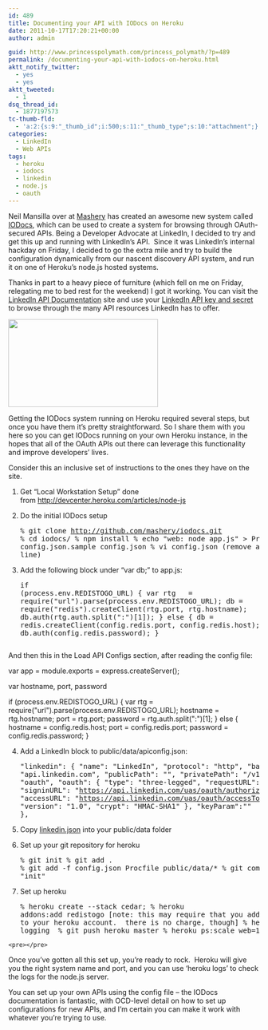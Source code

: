 ```yaml
---
id: 489
title: Documenting your API with IODocs on Heroku
date: 2011-10-17T17:20:21+00:00
author: admin

guid: http://www.princesspolymath.com/princess_polymath/?p=489
permalink: /documenting-your-api-with-iodocs-on-heroku.html
aktt_notify_twitter:
  - yes
  - yes
aktt_tweeted:
  - 1
dsq_thread_id:
  - 1877197573
tc-thumb-fld:
  - 'a:2:{s:9:"_thumb_id";i:500;s:11:"_thumb_type";s:10:"attachment";}'
categories:
  - LinkedIn
  - Web APIs
tags:
  - heroku
  - iodocs
  - linkedin
  - node.js
  - oauth
---
```

Neil Mansilla over at [Mashery](http://www.mashery.com) has created an awesome new system called [IODocs](https://github.com/mashery/iodocs), which can be used to create a system for browsing through OAuth-secured APIs. Being a Developer Advocate at LinkedIn, I decided to try and get this up and running with LinkedIn&#8217;s API.  Since it was LinkedIn&#8217;s internal hackday on Friday, I decided to go the extra mile and try to build the configuration dynamically from our nascent discovery API system, and run it on one of Heroku&#8217;s node.js hosted systems.

Thanks in part to a heavy piece of furniture (which fell on me on Friday, relegating me to bed rest for the weekend) I got it working. You can visit the [LinkedIn API Documentation](http://electric-meadow-1119.herokuapp.com/linkedin) site and use your [LinkedIn API key and secret](https://www.linkedin.com/secure/developer) to browse through the many API resources LinkedIn has to offer.

<a href="http://www.princesspolymath.com/princess_polymath/wp-content/uploads/2011/10/companies.png" class="grouped_elements" rel="tc-fancybox-group489"><img class="alignnone size-medium wp-image-500" title="companies" src="http://www.princesspolymath.com/princess_polymath/wp-content/uploads/2011/10/companies-300x176.png" alt="" width="300" height="176" srcset="http://www.princesspolymath.com/princess_polymath/wp-content/uploads/2011/10/companies-300x176.png 300w, http://www.princesspolymath.com/princess_polymath/wp-content/uploads/2011/10/companies.png 1008w" sizes="(max-width: 300px) 100vw, 300px" /></a>

Getting the IODocs system running on Heroku required several steps, but once you have them it&#8217;s pretty straightforward. So I share them with you here so you can get IODocs running on your own Heroku instance, in the hopes that all of the OAuth APIs out there can leverage this functionality and improve developers&#8217; lives.

Consider this an inclusive set of instructions to the ones they have on the site.

  1. Get &#8220;Local Workstation Setup&#8221; done from <http://devcenter.heroku.com/articles/node-js>
  2. Do the initial IODocs setup 
    <pre>% git clone http://github.com/mashery/iodocs.git
% cd iodocs/
% npm install
% echo "web: node app.js" &gt; Procfile
% cp config.json.sample config.json
% vi config.json (remove address line)</pre>

  3. Add the following block under &#8220;var db;&#8221; to app.js: 
    <pre>if (process.env.REDISTOGO_URL) {
   var rtg   = require("url").parse(process.env.REDISTOGO_URL);
   db = require("redis").createClient(rtg.port, rtg.hostname);
   db.auth(rtg.auth.split(":")[1]);
} else {
   db = redis.createClient(config.redis.port, config.redis.host);
   db.auth(config.redis.password);
}

And then this in the Load API Configs section, after reading the config file:

var app = module.exports = express.createServer();

var hostname, port, password

if (process.env.REDISTOGO_URL) {
    var rtg   = require("url").parse(process.env.REDISTOGO_URL);
    hostname = rtg.hostname;
    port = rtg.port;
    password = rtg.auth.split(":")[1];
} else {
    hostname = config.redis.host;
    port = config.redis.port;
    password = config.redis.password;
}


</pre>

  4. Add a LinkedIn block to public/data/apiconfig.json: 
    <pre>"linkedin": {
   "name": "LinkedIn",
   "protocol": "http",
   "baseURL": "api.linkedin.com",
   "publicPath": "",
   "privatePath": "/v1",
   "auth": "oauth",
   "oauth": {
      "type": "three-legged",
      "requestURL": "https://api.linkedin.com/uas/oauth/requestToken",
      "signinURL": "https://api.linkedin.com/uas/oauth/authorize?oauth_token=",
      "accessURL": "https://api.linkedin.com/uas/oauth/accessToken",
      "version": "1.0",
      "crypt": "HMAC-SHA1"
   },
   "keyParam":""
 },</pre>

  5. Copy [linkedin.json](http://www.princesspolymath.com/linkedin.json) into your public/data folder
  6. Set up your git repository for heroku 
    <pre>% git init
% git add .
% git add -f config.json Procfile public/data/*
% git commit -m "init"</pre>

  7. Set up heroku 
    <pre>% heroku create --stack cedar;
% heroku addons:add redistogo [note: this may require that you add a credit card to your heroku account.  there is no charge, though]
% heroku addons:add logging 
% git push heroku master
% heroku ps:scale web=1</pre>
    
    <pre></pre>

Once you&#8217;ve gotten all this set up, you&#8217;re ready to rock.  Heroku will give you the right system name and port, and you can use &#8216;heroku logs&#8217; to check the logs for the node.js server.

You can set up your own APIs using the config file &#8211; the IODocs documentation is fantastic, with OCD-level detail on how to set up configurations for new APIs, and I&#8217;m certain you can make it work with whatever you&#8217;re trying to use.

&nbsp;
